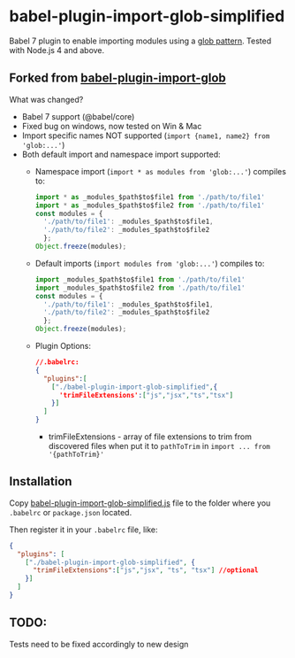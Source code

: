 # babel-plugin-import-glob-simplified

Babel 7 plugin to enable importing modules using a [glob pattern][patterns].
Tested with Node.js 4 and above.

## Forked from [babel-plugin-import-glob][babel-plugin-import-glob]

What was changed?

- Babel 7 support (@babel/core)
- Fixed bug on windows, now tested on Win & Mac
- Import specific names NOT supported (`import {name1, name2} from 'glob:...'`)
- Both default import and namespace import supported:
  - Namespace import (`import * as modules from 'glob:...'`) compiles to:

      ```js
      import * as _modules_$path$to$file1 from './path/to/file1'
      import * as _modules_$path$to$file2 from './path/to/file1'
      const modules = {
        './path/to/file1': _modules_$path$to$file1,
        './path/to/file2': _modules_$path$to$file2
        };
      Object.freeze(modules);
      ```

  - Default imports (`import modules from 'glob:...'`) compiles to:

      ```js
      import _modules_$path$to$file1 from './path/to/file1'
      import _modules_$path$to$file2 from './path/to/file1'
      const modules = {
        './path/to/file1': _modules_$path$to$file1,
        './path/to/file2': _modules_$path$to$file2
        };
      Object.freeze(modules);
      ```

  - Plugin Options:

    ```json
    //.babelrc:
    {
      "plugins":[
        ["./babel-plugin-import-glob-simplified",{
          'trimFileExtensions':["js","jsx","ts","tsx"]
        }]
      ]
    }
    ```
    - trimFileExtensions - array of file extensions to trim from discovered files when put it to `pathToTrim` in `import ... from '{pathToTrim}'`

## Installation

Copy [babel-plugin-import-glob-simplified.js](./index.js) file to the folder where you `.babelrc` or `package.json` located.

Then register it in your `.babelrc` file, like:

```json
{
  "plugins": [
    ["./babel-plugin-import-glob-simplified", {
      "trimFileExtensions":["js","jsx", "ts", "tsx"] //optional
    }]
  ]
}
```

## TODO:

Tests need to be fixed accordingly to new design

[patterns]: https://www.npmjs.com/package/glob#glob-primer
[babel-plugin-import-glob]: https://www.npmjs.com/package/babel-plugin-import-glob
